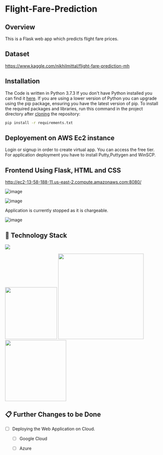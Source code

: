# Flight-Fare-Prediction


## Overview
This is a Flask web app which predicts flight fare prices.

## Dataset
https://www.kaggle.com/nikhilmittal/flight-fare-prediction-mh


## Installation
The Code is written in Python 3.7.3 If you don't have Python installed you can find it [here](https://www.python.org/downloads/). If you are using a lower version of Python you can upgrade using the pip package, ensuring you have the latest version of pip. To install the required packages and libraries, run this command in the project directory after [cloning](https://www.howtogeek.com/451360/how-to-clone-a-github-repository/) the repository:
```bash
pip install -r requirements.txt
```


## Deployement on AWS Ec2 instance
Login or signup in order to create virtual app. You can access the free tier. For application deployment you have to install Putty,Puttygen and WinSCP.


## Frontend Using Flask, HTML and CSS


http://ec2-13-58-188-11.us-east-2.compute.amazonaws.com:8080/

![image](https://user-images.githubusercontent.com/75041273/125109714-5445a780-e101-11eb-8fba-69653fc14576.png)

![image](https://user-images.githubusercontent.com/75041273/125108993-65da7f80-e100-11eb-9819-629793fd8b35.png)

Application is currently stopped as it is chargeable.

![image](https://user-images.githubusercontent.com/75041273/125109997-b0a8c700-e101-11eb-8975-ed14aeb872b9.png)


## 🏁 Technology Stack

![](https://forthebadge.com/images/badges/made-with-python.svg)

[<img target="_blank" src="https://flask.palletsprojects.com/en/1.1.x/_images/flask-logo.png" width=170>](https://flask.palletsprojects.com/en/1.1.x/) [<img target="_blank" src="https://number1.co.za/wp-content/uploads/2017/10/gunicorn_logo-300x85.png" width=280>](https://gunicorn.org) [<img target="_blank" src="https://scikit-learn.org/stable/_static/scikit-learn-logo-small.png" width=200>](https://scikit-learn.org/stable/) 


## 📋 Further Changes to be Done

- [ ] Deploying the Web Application on Cloud.
     - [ ] Google Cloud 
     - [ ] Azure
     

